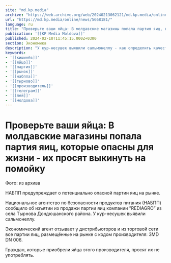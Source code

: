 ```yaml
---
site: "md.kp.media"
archive: "https://web.archive.org/web/20240213062121/md.kp.media/online/news/5668181/"
url: "https://md.kp.media/online/news/5668181/"
language: ru
title: "Проверьте ваши яйца: В молдавские магазины попала партия яиц, которые опасны для жизни - их просят выкинуть на помойку"
publication: '[[KP Media Moldova]]'
published: 2024-02-10T11:45:15.000Z+0300
section: Экономика
description: "У кур-несушек выявили сальмонеллу - как определить качество продукта, который вы купили"
keywords:
- '[[кишинёв]]'
- '[[яйцо]]'
- '[[партия]]'
- '[[рынок]]'
- '[[набппа]]'
- '[[тырново]]'
- '[[производитель]]'
- '[[телеграм]]'
- '[[лей]]'
- '[[молдова]]'
---
```


# Проверьте ваши яйца: В молдавские магазины попала партия яиц, которые опасны для жизни - их просят выкинуть на помойку

Фото: из архива

НАБПП предупреждает о потенциально опасной партии яиц на рынке.

Национальное агентство по безопасности продуктов питания (НАБПП) сообщило об изъятии из продажи партии яиц компании ”REDIAGRO” из села Тырнова Дондюшанского района. У кур-несушек выявили сальмонеллу.

Экономический агент отзывает у дистрибьюторов и из торговой сети все партии яиц, размещённые на рынке с кодом производителя: 3MD DN 006.

Граждан, которые приобрели яйца этого производителя, просят их не употреблять.